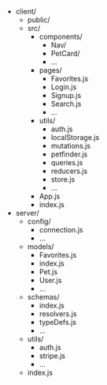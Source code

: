 - client/
  - public/
  - src/
    - components/
      - Nav/
      - PetCard/
      - ...
    - pages/
      - Favorites.js
      - Login.js
      - Signup.js
      - Search.js
      - ...
    - utils/
      - auth.js
      - localStorage.js
      - mutations.js
      - petfinder.js
      - queries.js
      - reducers.js
      - store.js
      - ...
    - App.js
    - index.js
- server/
  - config/
    - connection.js
    - ...
  - models/
    - Favorites.js
    - index.js
    - Pet.js
    - User.js
    - ...
  - schemas/
    - index.js
    - resolvers.js
    - typeDefs.js
    - ...
  - utils/
    - auth.js
    - stripe.js
    - ...
  - index.js